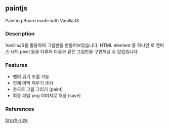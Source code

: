 ## paintjs
Painting Board made with VanillaJS.

### Description
VanillaJS를 활용하여 그림판을 만들어보았습니다. HTML element 중 하나인 <canvas>로 캔버스 내의 pixel 들을 다루어 다음과 같은 그림판을 구현해낼 수 있었습니다.   

### Features
* 펜의 굵기 조절 가능
* 전체 여백 채우기 (fill)
* 붓으로 그림 그리기 (paint)
* 최종 파일 png 이미지로 저장 (save)

 
  
### References
[brush-size](https://www.w3schools.com/tags/att_input_type_range.asp)
